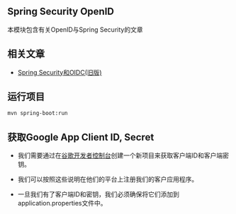## Spring Security OpenID

本模块包含有关OpenID与Spring Security的文章

## 相关文章

+ [Spring Security和OIDC(旧版)](docs/SpringSecurity和OIDC(旧版).md)

## 运行项目

```bash
mvn spring-boot:run
```

## 获取Google App Client ID, Secret

- 我们需要通过在[谷歌开发者控制台](https://console.developers.google.com/project/_/apiui/credential?pli=1)创建一个新项目来获取客户端ID和客户端密钥。

- 我们可以按照这些说明在他们的平台上注册我们的客户应用程序。

- 一旦我们有了客户端ID和密钥，我们必须确保将它们添加到application.properties文件中。